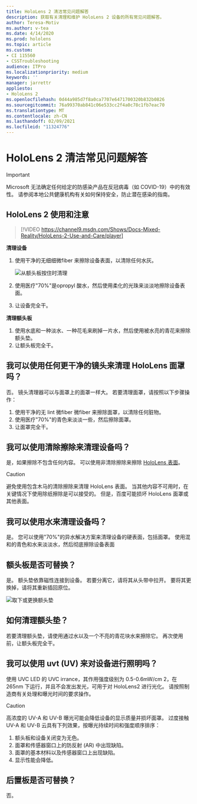 ```yaml
---
title: HoloLens 2 清洁常见问题解答
description: 获取有关清理和维护 HoloLens 2 设备的所有常见问题解答。
author: Teresa-Motiv
ms.author: v-tea
ms.date: 4/14/2020
ms.prod: hololens
ms.topic: article
ms.custom:
- CI 115560
- CSSTroubleshooting
audience: ITPro
ms.localizationpriority: medium
keywords: ''
manager: jarrettr
appliesto:
- HoloLens 2
ms.openlocfilehash: 0d44a985d7f8a0ca7707e6471700320b832b0826
ms.sourcegitcommit: 76a99370ab841c06e533cc2f4a0c78c1fb7eac70
ms.translationtype: MT
ms.contentlocale: zh-CN
ms.lasthandoff: 02/09/2021
ms.locfileid: "11324776"
---
```

# HoloLens 2 清洁常见问题解答

> [!IMPORTANT]  
> Microsoft 无法确定任何给定的防感染产品在反冠病毒（如 COVID-19）中的有效性。 请参阅本地公共健康机构有关如何保持安全，防止潜在感染的指南。  

## HoloLens 2 使用和注意

> [!VIDEO https://channel9.msdn.com/Shows/Docs-Mixed-Reality/HoloLens-2-Use-and-Care/player]

<!-- <iframe src="https://channel9.msdn.com/Shows/Docs-Mixed-Reality/HoloLens-2-Use-and-Care/player" width="960" height="540" allowFullScreen frameBorder="0" title="HoloLens 2 Use and Care - Microsoft Channel 9 Video"></iframe> -->

**清理设备**

1. 使用干净的无细细微fiber 来擦除设备表面，以清除任何水灰。

   ![从额头板按住时清理](images/hl2-cleaning.png)

2. 使用医疗"70%"是opropyl 酸水，然后使用柔化的光珠来淡淡地擦除设备表面。

3. 让设备完全干。

**清理额头板**

1. 使用水底和一种淡水、一种花毛来刷掉一片水，然后使用被水亮的青花来擦除额头垫。
1. 让额头板完全干。

## 我可以使用任何更干净的镜头来清理 HoloLens 面罩吗？

否。 镜头清理器可以与面罩上的面罩一样大。 若要清理面罩，请按照以下步骤操作：  

1. 使用干净的无 lint 微fiber 微fiber 来擦除面罩，以清除任何脏物。
1. 使用医疗"70%"的青色来淡淡一些，然后擦除面罩。
1. 让面罩完全干。

## 我可以使用清除擦除来清理设备吗？

是，如果擦除不包含任何内容。 可以使用非清除擦除来擦除 [HoloLens 表面](#hololens-2-use-and-care)。  

> [!CAUTION]  
> 避免使用包含木马的清除擦除来清理 HoloLens 表面。 当其他内容不可用时，在关键情况下使用除纸擦除是可以接受的。 但是，百度可能损坏 HoloLens 面罩或其他表面。

## 我可以使用水来清理设备吗？

是。 您可以使用"70%"的异水解决方案来清理设备的硬表面，包括面罩。 使用混和的青色和水来淡淡水，然后彻底擦除设备表面

## 额头板是否可替换？

是。 额头垫依靠磁性连接到设备。 若要分离它，请将其从头带中拉开。 要将其更换掉，请将其重新插回原位。

![取下或更换额头垫](images/hololens2-remove-browpad.png)

## 如何清理额头垫？

若要清理额头垫，请使用通过水以及一个不亮的青花块水来擦除它。 再次使用前，让额头板完全干。

## 我可以使用 uvt (UV) 来对设备进行照明吗？

使用 UVC LED 的 UVC irrance，其作用强度级别为 0.5-0.6mW/cm 2，在 265nm 下运行，并且不会发出发光，可用于对 <sup> </sup> HoloLens2 进行光化。 请按照制造商有关处理和曝光时间的要求操作。

> [!CAUTION]  
> 高浓度的 UV-A 和 UV-B 曝光可能会降低设备的显示质量并损坏面罩。 过度接触 UV-A 和 UV-B 云具有下列效果，按曝光持续时间和强度顺序排序：
>  
> 1. 额头板和设备关闭变为无色。
> 1. 面罩和传感器窗口上的防反射 (AR) 中出现缺陷。
> 1. 面罩的基本材料以及传感器窗口上出现缺陷。
> 1. 显示性能会降低。

## 后置板是否可替换？

否。
